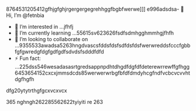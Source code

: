 8764531205412gfhjgfghjrgergergegrehhggfbgbfwerwe]]]
e996adsdsa- 👋 Hi, I’m @fetnbia
- 👀 I’m interested in ...jfhfj
- 🌱 I’m currently learning ...55615sv623626fsdfsdmhgghmmhgjfhfh
- 💞️ I’m looking to collaborate on ...9355533awadsa5263hngdvascsfddsfdsfsdfdsfdsfwerwreddsfcccfgbbfgfgwredgfdgfgdfgdfsdvdsfsdddfdfd
- ⚡ Fun fact: ...225dss546wesadasasrtgredsаррпрdhtdhgdfdgfdfdeterewrrewffgfhgg
6453654152cxcxjmmsdcds85werwerwrbgfbfdfdmdyhcgfndfvcbcvcvvhtdgfhgfh
<!---54asds545sdfsdfewfeegfdd
fetnbia/fetnbia is a ✨ special ✨ reposisdftory besdfcause its `README.md` 6262(this f543543ilcxggfgfgfxcxce) appears on your GitHub profile.
You can click the Preview link to take a look at yo53ur changes.653asaaszxxzzfdsdfvcxvdsvd
--->dfg20ytytrthgfgcxvcxvcx
365
nghngh262285562622tyiyiti
re
263
